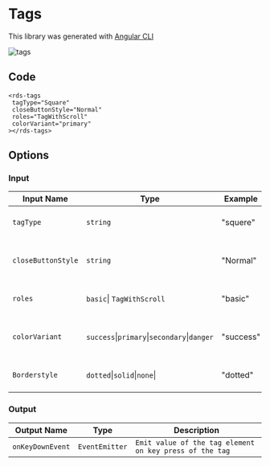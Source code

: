 # Tags

This library was generated with [Angular CLI](https://github.com/angular/angular-cli)
<p align="left">
<img src="../../assets/tags.png" alt="tags"/>
<p/>

## Code
`<rds-tags`  
 ` tagType="Square"`  
 ` closeButtonStyle="Normal"`  
 ` roles="TagWithScroll"`  
 ` colorVariant="primary"`  
`></rds-tags>`  

## Options
### Input
<!-- prettier-ignore -->
| Input Name                  | Type                             |Example| Description                                                                  |
| --------------------------- | -------------------------------- |------------| ---------------------------------------------------------------------------- |
| `tagType`                    | `string`                            |"squere"|Specify the type of the tag  |                             |
| `closeButtonStyle`           | `string`                          | "Normal"|Specify style of the close button |
| `roles`                      |  `basic`\| `TagWithScroll`                         | "basic"|Type of the textbox of the tag|
| `colorVariant`               | `success`\|`primary`\|`secondary`\|`danger`|     "success"|For change the color of the tag element             |
| `Borderstyle`                | `dotted`\|`solid`\|`none`\|                          |"dotted"   |Specify the style of the tag in 


### Output
| Output Name                 | Type          | Description                     |      
| --------------------------- | --------------|------------------|
| `onKeyDownEvent`                 |  `EventEmitter`  | `Emit value of the tag element on key press of the tag`  |
